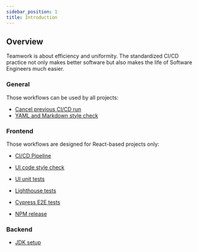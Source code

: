 ```yaml
---
sidebar_position: 1
title: Introduction
---
```


Overview
--------

Teamwork is about efficiency and uniformity. The standardized CI/CD practice not only makes better software but also
makes the life of Software Engineers much easier.

### General

Those workflows can be used by all projects:

- [Cancel previous CI/CD run](general/cancel-previous-run.md)
- [YAML and Markdown style check](yml-md-style-and-link-checks)

### Frontend

Those workflows are designed for React-based projects only:

- [CI/CD Pipeline](r)

- [UI code style check](react/code-style)
- [UI unit tests](react/ui-unit-test.md)
- [Lighthouse tests](react/lighthouse.md)
- [Cypress E2E tests](react/cypress-e2e.md)
- [NPM release](react/npm-release.md)

### Backend

- [JDK setup](webservice/jdk-setup.md)
